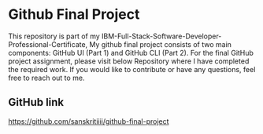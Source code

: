 # Github Final Project

This repository is part of my IBM-Full-Stack-Software-Developer-Professional-Certificate, My github final project consists of two main components: GitHub UI (Part 1) and GitHub CLI (Part 2). For the final GitHub project assignment, please visit below Repository where I have completed the required work. If you would like to contribute or have any questions, feel free to reach out to me.

## GitHub link

https://github.com/sanskritiiii/github-final-project



